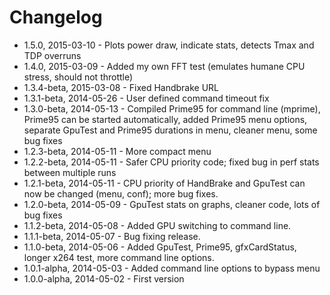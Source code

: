 Changelog
=========

- 1.5.0, 2015-03-10 - Plots power draw, indicate stats, detects Tmax and TDP overruns
- 1.4.0, 2015-03-09 - Added my own FFT test (emulates humane CPU stress, should not throttle)
- 1.3.4-beta, 2015-03-08 - Fixed Handbrake URL
- 1.3.1-beta, 2014-05-26 - User defined command timeout fix
- 1.3.0-beta, 2014-05-13 - Compiled Prime95 for command line (mprime), Prime95 can be started automatically, added Prime95 menu options, separate GpuTest and Prime95 durations in menu, cleaner menu, some bug fixes
- 1.2.3-beta, 2014-05-11 - More compact menu
- 1.2.2-beta, 2014-05-11 - Safer CPU priority code; fixed bug in perf stats between multiple runs
- 1.2.1-beta, 2014-05-11 - CPU priority of HandBrake and GpuTest can now be changed (menu, conf); more bug fixes.
- 1.2.0-beta, 2014-05-09 - GpuTest stats on graphs, cleaner code, lots of bug fixes
- 1.1.2-beta, 2014-05-08 - Added GPU switching to command line.
- 1.1.1-beta, 2014-05-07 - Bug fixing release. 
- 1.1.0-beta, 2014-05-06 - Added GpuTest, Prime95, gfxCardStatus, longer x264 test, more command line options.
- 1.0.1-alpha, 2014-05-03 - Added command line options to bypass menu
- 1.0.0-alpha, 2014-05-02 - First version
